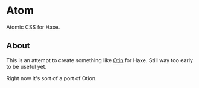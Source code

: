 Atom
====

Atomic CSS for Haxe.

About
-----

This is an attempt to create something like [Otin](https://github.com/kripod/otion) for Haxe. Still way too early to be useful yet.

Right now it's sort of a port of Otion.

